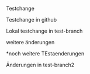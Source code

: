 Testchange

Testchange in github

Lokal testchange in test-branch

weitere änderungen

\*noch weitere TEstaenderungen

Änderungen in test-branch2
